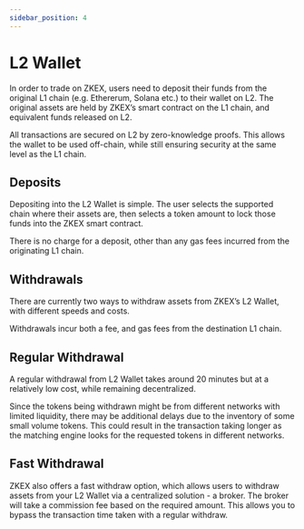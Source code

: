 ```yaml
---
sidebar_position: 4
---
```


# L2 Wallet

In order to trade on ZKEX, users need to deposit their funds from the original L1 chain (e.g. Ethererum, Solana etc.) to their wallet on L2. The original assets are held by ZKEX’s smart contract on the L1 chain, and equivalent funds released on L2.

All transactions are secured on L2 by zero-knowledge proofs. This allows the wallet to be used off-chain, while still ensuring security at the same level as the L1 chain.

## Deposits

Depositing into the L2 Wallet is simple. The user selects the supported chain where their assets are, then selects a token amount to lock those funds into the ZKEX smart contract.

There is no charge for a deposit, other than any gas fees incurred from the originating L1 chain.

## Withdrawals

There are currently two ways to withdraw assets from ZKEX’s L2 Wallet, with different speeds and costs.

Withdrawals incur both a fee, and gas fees from the destination L1 chain.

## Regular Withdrawal

A regular withdrawal from L2 Wallet takes around 20 minutes but at a relatively low cost, while remaining decentralized.

Since the tokens being withdrawn might be from different networks with limited liquidity, there may be additional delays due to the inventory of some small volume tokens. This could result in the transaction taking longer as the matching engine looks for the requested tokens in different networks.

## Fast Withdrawal

ZKEX also offers a fast withdraw option, which allows users to withdraw assets from your L2 Wallet via a centralized solution - a broker. The broker will take a commission fee based on the required amount. This allows you to bypass the transaction time taken with a regular withdraw.
